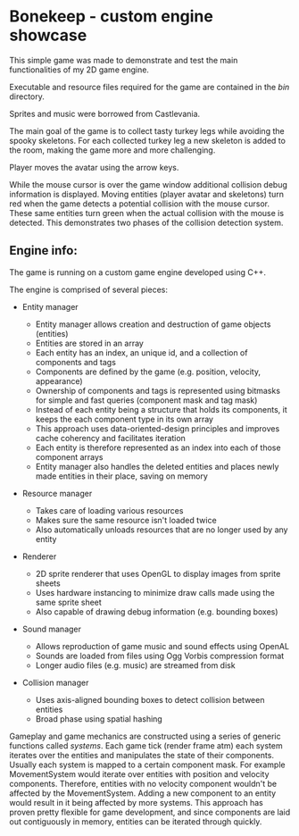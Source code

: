 # Bonekeep - custom engine showcase

This simple game was made to demonstrate and test the main functionalities of my 2D game engine.

Executable and resource files required for the game are contained in the *bin* directory.

Sprites and music were borrowed from Castlevania.

The main goal of the game is to collect tasty turkey legs while avoiding the spooky skeletons.
For each collected turkey leg a new skeleton is added to the room, making the game more and more challenging.

Player moves the avatar using the arrow keys.

While the mouse cursor is over the game window additional collision debug information is displayed.
Moving entities (player avatar and skeletons) turn red when the game detects a potential collision with the mouse cursor.
These same entities turn green when the actual collision with the mouse is detected. This demonstrates two phases of the collision detection system.

## Engine info:
The game is running on a custom game engine developed using C++.

The engine is comprised of several pieces:
  - Entity manager
      - Entity manager allows creation and destruction of game objects (entities)
      - Entities are stored in an array
      - Each entity has an index, an unique id, and a collection of components and tags
      - Components are defined by the game (e.g. position, velocity, appearance)
      - Ownership of components and tags is represented using bitmasks for simple and fast queries (component mask and tag mask)
      - Instead of each entity being a structure that holds its components, it keeps the each component type in its own array
      - This approach uses data-oriented-design principles and improves cache coherency and facilitates iteration
      - Each entity is therefore represented as an index into each of those component arrays
      - Entity manager also handles the deleted entities and places newly made entities in their place, saving on memory
  
  - Resource manager
      - Takes care of loading various resources
      - Makes sure the same resource isn't loaded twice
      - Also automatically unloads resources that are no longer used by any entity
  
  - Renderer
      - 2D sprite renderer that uses OpenGL to display images from sprite sheets
      - Uses hardware instancing to minimize draw calls made using the same sprite sheet
      - Also capable of drawing debug information (e.g. bounding boxes)
  
  - Sound manager
      - Allows reproduction of game music and sound effects using OpenAL
      - Sounds are loaded from files using Ogg Vorbis compression format
      - Longer audio files (e.g. music) are streamed from disk
  
  - Collision manager
      - Uses axis-aligned bounding boxes to detect collision between entities
      - Broad phase using spatial hashing
      
Gameplay and game mechanics are constructed using a series of generic functions called *systems*.
Each game tick (render frame atm) each system iterates over the entities and manipulates the state of their components.
Usually each system is mapped to a certain component mask.
For example MovementSystem would iterate over entities with position and velocity components.
Therefore,  entities with no velocity component wouldn't be affected by the MovementSystem.
Adding a new component to an entity would result in it being affected by more systems.
This approach has proven pretty flexible for game development, and since components are laid out contiguously in memory, entities can be iterated through quickly.

